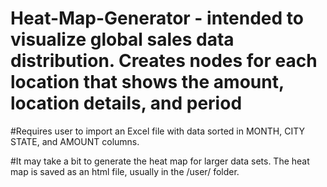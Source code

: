 # Heat-Map-Generator - intended to visualize global sales data distribution. Creates nodes for each location that shows the amount, location details, and period

#Requires user to import an Excel file with data sorted in MONTH, CITY STATE, and AMOUNT columns.

#It may take a bit to generate the heat map for larger data sets. The heat map is saved as an html file, usually in the /user/ folder. 
